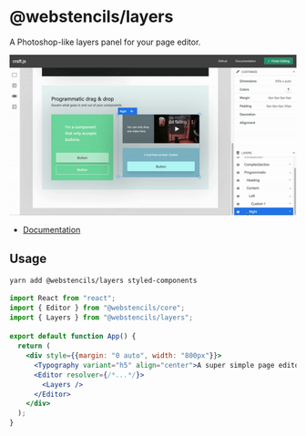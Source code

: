 # @webstencils/layers

A Photoshop-like layers panel for your page editor.

![Demo](./docs/71734439-f2aada00-2e86-11ea-9d5f-c782ccbc8e54.gif)

- [Documentation](https://denysvuika.github.io/handicraft/additional/layers)

## Usage

```bash
yarn add @webstencils/layers styled-components
```

```jsx
import React from "react";
import { Editor } from "@webstencils/core";
import { Layers } from "@webstencils/layers";

export default function App() {
  return (
    <div style={{margin: "0 auto", width: "800px"}}>
      <Typography variant="h5" align="center">A super simple page editor</Typography>
      <Editor resolver={/*...*/}>
        <Layers />
      </Editor>
    </div>
  );
}
```
